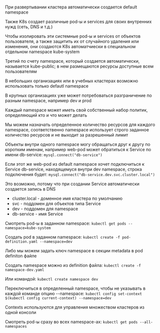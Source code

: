 При развертывании кластера автоматически создается default namespace

Также K8s создает различные pod-ы и services для своих внутренних нужд (сеть, DNS и т.д.)

Чтобы изолировать эти системные pod-ы и services от объектов пользователя, а также защитить их от случайного удаления или изменения, они создаются K8s автоматчиески в специальном отдельном namespace kube-system

Третий по счету namespace, который создается автоматически, называется kube-public; в нем размещаются ресурсы доступные всем пользователям

В небольших организациях или в учебных кластерах возможно использовать только defautl namespace

В крупных организациях уже может потребоваться разграничение по разным namespace, например dev и prod

Каждый namespace может иметь свой собственный набор политик, определяющий кто и что может делать

Мы можем назначать определенное количество ресурсов для каждого namespace, соответственно namespace использует строго заданное количество ресурсов и не выходит за разрешенный лимит

Объекты внутри одного namespace могу обращаться друг к другу по коротким именам, например web-pod может обратиться к Service по имени db-service:
`mysql.connect("db-service")`

Если этот же web-pod из default namespace хочет подключиться к Service db-service, находящемуся внутри dev namespace, строка подключения будет:
`mysql.connect("db-service.dev.svc.cluster.local")`

Это возможно, потому что при создании Service автоматически создается запись в DNS

- cluster.local - доменное имя кластера по умолчанию
- svc - поддомен для объектов типа Service
- dev - поддомен для namespace
- db-service - имя Service

Смотреть pod-ы в заданном namespace:
`kubectl get pods --namespace=kube-system`

Создать pod в заданном namespace:
`kubectl create -f pod-definition.yaml --namespace=dev`

Либо мы можем задать ключ namespace в секции metadata в pod definiton файле

Создать namespace можно из definition файла:
`kubectl create -f namespace-dev.yaml`

Или командой:
`kubectl create namespace dev`

Переключиться в определенный namespace, чтобы не указывать в каждой команде опцию --namespace:
`kubectl config set-context $(kubectl config current-context) --namespace=dev`

Contexts используются для управления множеством кластеров из одной консоли

Смотреть pod-ы сразу во всех namespace-ах:
`kubectl get pods --all-namespaces`



